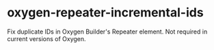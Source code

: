 # oxygen-repeater-incremental-ids
Fix duplicate IDs in Oxygen Builder's Repeater element. Not required in current versions of Oxygen.
